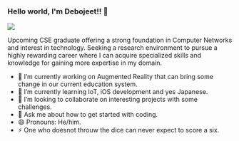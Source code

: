 ### Hello world, I'm Debojeet!! 👋
![](https://komarev.com/ghpvc/?username=rickydebojeet)

Upcoming CSE graduate offering a strong foundation in Computer Networks and interest in technology.
Seeking a research environment to pursue a highly rewarding career where I can acquire specialized skills and knowledge for gaining more expertise in my domain.

- 🔭 I’m currently working on Augmented Reality that can bring some change in our current education system.
- 🌱 I’m currently learning IoT, iOS development and yes Japanese.
- 👯 I’m looking to collaborate on interesting projects with some challenges.
- 💬 Ask me about how to get started with coding.
- 😄 Pronouns: He/him.
- ⚡  One who doesnot throuw the dice can never expect to score a six.
